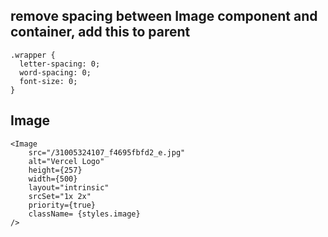 ## remove spacing between Image component and container, add this to parent
```
.wrapper {
  letter-spacing: 0;
  word-spacing: 0;
  font-size: 0;
}
```

## Image
```
<Image 
	src="/31005324107_f4695fbfd2_e.jpg" 
	alt="Vercel Logo" 
	height={257}
	width={500}
	layout="intrinsic"
	srcSet="1x 2x"
	priority={true}
	className= {styles.image}
/>
```